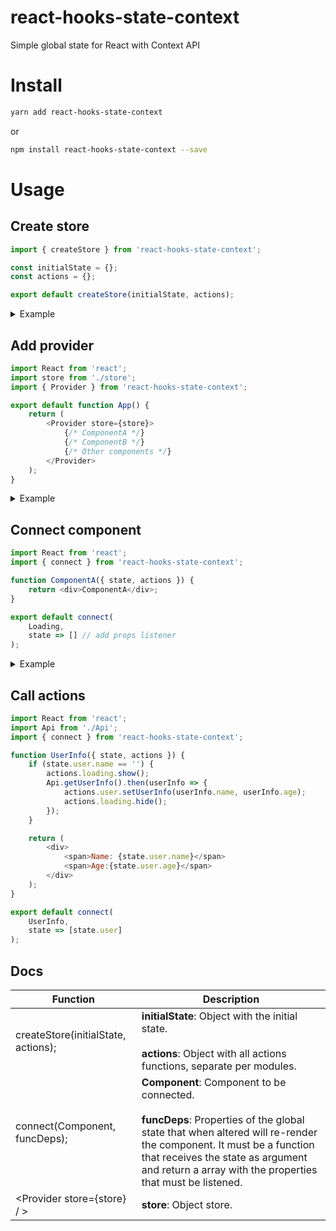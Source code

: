 # react-hooks-state-context

Simple global state for React with Context API

# Install

```bash
yarn add react-hooks-state-context
```

or

```bash
npm install react-hooks-state-context --save
```

# Usage

## Create store

```js
import { createStore } from 'react-hooks-state-context';

const initialState = {};
const actions = {};

export default createStore(initialState, actions);
```

<details>
<summary>Example</summary>

```js
import { createStore } from 'react-hooks-state-context';

const initialState = {
    user: {
        name: '',
        age: 0
    },
    loading: {
        opened: false,
        message: ''
    }
};

const actions = {
    user: {
        setName: (getState, setState, name) => {
            setState({
                user: {
                    name
                }
            });
        },
        setInfo: (getState, setState, name, age) => {
            setState({
                user: {
                    name,
                    age
                }
            });
        }
    },
    loading: {
        show: (getState, setState) => {
            setState({
                loading: {
                    opened: true
                }
            });
        },
        hide: (getState, setState) => {
            setState({
                loading: {
                    opened: false
                }
            });
        }
    }
};

export default createStore(initialState, actions);
```

</details>

## Add provider

```js
import React from 'react';
import store from './store';
import { Provider } from 'react-hooks-state-context';

export default function App() {
    return (
        <Provider store={store}>
            {/* ComponentA */}
            {/* ComponentB */}
            {/* Other components */}
        </Provider>
    );
}
```

<details>
<summary>Example</summary>

```js
import React, { Fragment } from 'react';
import Loading from './Loading';
import UserInfo from './UserInfo';
import store from './store';
import { Provider } from 'react-hooks-state-context';

export default function App() {
    return (
        <Provider store={store}>
            <Fragment>
                <Loading />
                <UserInfo />
                {/* Other components */}
            </Fragment>
        </Provider>
    );
}
```

</details>

## Connect component

```js
import React from 'react';
import { connect } from 'react-hooks-state-context';

function ComponentA({ state, actions }) {
    return <div>ComponentA</div>;
}

export default connect(
    Loading,
    state => [] // add props listener
);
```

<details>
<summary>Example</summary>

```js
import React from 'react';
import { connect } from 'react-hooks-state-context';

function Loading({ state }) {
    if (state.loading.opened) {
        return <div>Loading...</div>;
    } else {
        return null;
    }
}

export default connect(
    Loading,
    state => [state.loading]
);
```

</details>

## Call actions

```js
import React from 'react';
import Api from './Api';
import { connect } from 'react-hooks-state-context';

function UserInfo({ state, actions }) {
    if (state.user.name == '') {
        actions.loading.show();
        Api.getUserInfo().then(userInfo => {
            actions.user.setUserInfo(userInfo.name, userInfo.age);
            actions.loading.hide();
        });
    }

    return (
        <div>
            <span>Name: {state.user.name}</span>
            <span>Age:{state.user.age}</span>
        </div>
    );
}

export default connect(
    UserInfo,
    state => [state.user]
);
```

## Docs

| Function                            | Description                                                                                                                                                                                                                                                             |
| ----------------------------------- | ----------------------------------------------------------------------------------------------------------------------------------------------------------------------------------------------------------------------------------------------------------------------- |
| createStore(initialState, actions); | **initialState**: Object with the initial state. <br><br> **actions**: Object with all actions functions, separate per modules.                                                                                                                                         |
| connect(Component, funcDeps);       | **Component**: Component to be connected. <br><br> **funcDeps**: Properties of the global state that when altered will re-render the component. It must be a function that receives the state as argument and return a array with the properties that must be listened. |
| &lt;Provider store={store} / &gt;   | **store**: Object store.                                                                                                                                                                                                                                                |
